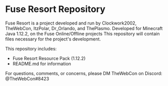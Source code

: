 # Fuse Resort Repository

Fuse Resort is a project developed and run by Clockwork2002, TheWebCon, ItzPolar, Dr_Orlando, and ThePlasmo.
Developed for Minecraft Java 1.12.2, on the Fuse Online/Offline projects
This repository will contain files necessary for the project's development.

This repository includes:
- Fuse Resort Resource Pack (1.12.2)
- README.md for information

For questions, comments, or concerns, please DM TheWebCon on Discord:
@TheWebCon#8423
